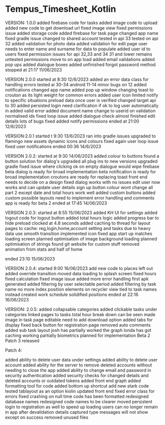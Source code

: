 # Tempus_Timesheet_Kotlin
VERSION: 1.0.0
added firebase code for tasks 
added image code to upload
added new code to get download url 
fixed image view 
fixed permissions issue
added storage code 
added firebase for task page
changed app name
fixed gradle issue 
changed to shared account
tested in api 33
tested on api 32
added validation for photo data 
added validation for edit page 
user needs to enter name and surname for data to populate 
added user id to users
fixed permission issues for api 32,33 and 34
31 and lower remains untested 
permissions move to on app load
added email validations 
added pop ups 
added dialogue boxes 
added unfinished forgot password method
stopped at 21:17 11/06/2023

VERSION 2.0.0
started at 8:30 12/6/2023
added an error data class for handling errors 
tested ai 30-34 android 11-14
minor bugs on 12
added notifications 
changed app name 
added pop up window 
changing toast to crouton as its light weight for common errors
added user icon
limited notify to specific situations
preload data once user is verified 
changed target api to 30
added persisted login 
need clarification if ok to log user automatically in
added valid error 
added document name change to userid on validation
normalised ids
fixed loop issue
added dialogue check
almost finished edit details 
lots of bugs fixed
added notify permissions
ended at 21:00 12/6/2023

VERSION:2.0.1
started t 9:30 13/6/2023
ran into gradle issues
upgraded to flamingo 
new assets dynamic icons and colours 
fixed again user loop issue 
fixed user notifications
ended 00:36 14/6/2023

VERSION 2.0.2:
started at 9:30 14/06/2023
added colour to buttons 
found a button solution for dialog's 
upgraded all plug ins to new versions
upgraded gradle 
fixed issue where clicking ok on empty dialogue would wipe firebase
beta dialog is ready for broad implementation
beta notification is ready for broad implementation
croutons are ready for replacing toast front end needs to decide on a design
fixed dialog works with no issues
edit user now works and can update user details
sign up button colour wont change 
all part 2 except date and total hours work well 
added custom buttons
added custom possible layouts
need to implement error handling and comments
app is ready for beta 2
ended at 17:45 14/06/2023

VERSION 2.0.3:
started at 8:55 15/06/2023
added KH UI for settings
added logout code for logout button
added total hours logic 
added progress bar to hide preload clocked at 4.8 seconds
added caching to thread for layout
pages to cache: reg,login,home,account setting and tasks due to heavy data use
smooth transition implemented 
icon fixed
app start up matches loading screen
planned optimisation of image background loading
planned optimisation of strings
found git website for custom stuff 
removed animation from stats and half of home 

ended 23:10 15/06/2023

VERSION 2.0.4:
started 9:00 16/06/2023
add new code to places left out 
added override transition 
moved data loading to splash screen
fixed hours
fixed calculation
fixed image issue
added more error handling
first apk generated 
added filtering by user selectable period
added filtering by task name no more index position
elements on recycler view tied to task names instead 
created work schedule 
solidified positions
ended at 22:16 16/06/2023

VERSION: 2.0.5:
added collapsable categories 
added clickable tasks under categories 
linked pages to tasks 
total hour break down can be seen
made image in task page editable need to add download option 
added tabs for display
fixed back button for registration page 
removed auto comments
added sub task layout
josh has partially worked the graph
londa has got caching working partially 
biometrics planned for implementation 
Beta 2 Patch 3 released 

Patch 4:

added ability to delete user data under settings 
added ability to delete user account 
added ability for the server to remove deleted accounts without needing to close the app
added ability to change email and password in security authentication 
added security checks for changed details and deleted accounts or outdated tokens 
added front end graph
added formatting tool for code
added bottom up shortcut
add new stark code
tested tablayout as an option
kiolin updated front end
fixed error class for errors 
fixed crashing on null time
code has been formatted
redesigned database names
redesigned code names to be clearer
moved persistent login to registration as well to speed up loading 
users can no longer remain in app after devalidation 
details captured type messages will not show except on success 
removed unused files
